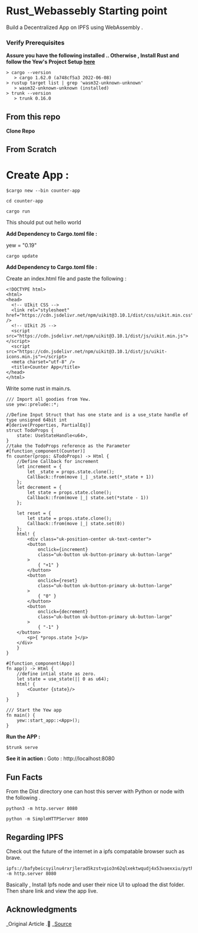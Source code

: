 # Rust_Webassebly Starting point

Build a Decentralized App on IPFS using WebAssembly .

### Verify Prerequisites

**Assure you have the following installed .. Otherwise , Install Rust and follow the Yew's Project Setup [here](https://yew.rs/docs/getting-started/introduction.)**

```
> cargo --version
   > cargo 1.62.0 (a748cf5a3 2022-06-08)
> rustup target list | grep 'wasm32-unknown-unknown'
   > wasm32-unknown-unknown (installed)
> trunk --version
   > trunk 0.16.0
```

## From this repo

**Clone Repo**

## From Scratch

# **Create App :**

```
$cargo new --bin counter-app
```

```
cd counter-app
```

```
cargo run
```

This should put out hello world

**Add Dependency to Cargo.toml file :**

yew = "0.19"

```
cargo update
```

**Add Dependency to Cargo.toml file :**

Create an index.html file and paste the following :

```
<!DOCTYPE html>
<html>
<head>
  <!-- UIkit CSS -->
  <link rel="stylesheet" href="https://cdn.jsdelivr.net/npm/uikit@3.10.1/dist/css/uikit.min.css" />
  <!-- UIkit JS -->
  <script src="https://cdn.jsdelivr.net/npm/uikit@3.10.1/dist/js/uikit.min.js"></script>
  <script src="https://cdn.jsdelivr.net/npm/uikit@3.10.1/dist/js/uikit-icons.min.js"></script>
  <meta charset="utf-8" />
  <title>Counter App</title>
</head>
</html>
```

Write some rust in main.rs.

```
/// Import all goodies from Yew.
use yew::prelude::*;

//Define Input Struct that has one state and is a use_state handle of type unsigned 64bit int
#[derive(Properties, PartialEq)]
struct TodoProps {
    state: UseStateHandle<u64>,
}
//take the TodoProps reference as the Parameter
#[function_component(Counter)]
fn counter(props: &TodoProps) -> Html {
    //Define Callback for increment
    let increment = {
        let _state = props.state.clone();
        Callback::from(move |_| _state.set(*_state + 1))
    };
    let decrement = {
        let state = props.state.clone();
        Callback::from(move |_| state.set(*state - 1))
    };

    let reset = {
        let state = props.state.clone();
        Callback::from(move |_| state.set(0))
    };
    html! {
        <div class="uk-position-center uk-text-center">
        <button
            onclick={increment}
            class="uk-button uk-button-primary uk-button-large"
        >
            { "+1" }
        </button>
        <button
            onclick={reset}
            class="uk-button uk-button-primary uk-button-large"
        >
            { "0" }
        </button>
        <button
            onclick={decrement}
            class="uk-button uk-button-primary uk-button-large"
        >
            { "-1" }
    </button>
        <p>{ *props.state }</p>
    </div>
    }
}

#[function_component(App)]
fn app() -> Html {
    //define intial state as zero.
    let state = use_state(|| 0 as u64);
    html! {
        <Counter {state}/>
    }
}

/// Start the Yew app
fn main() {
    yew::start_app::<App>();
}

```

**Run the APP :**

`$trunk serve`

**See it in action :**
Goto : http://localhost:8080

## Fun Facts

From the Dist directory one can host this server with Python or node with the following .

```
python3 -m http.server 8080
```

```
python -m SimpleHTTPServer 8080
```

## Regarding IPFS

Check out the future of the internet in a ipfs compatable browser such as brave.

```
ipfs://bafybeicsyilnu4rxrjlerad5kzstvgio3n62qlxektwqudj4x53vaexxiu/python3 -m http.server 8080
```

Basically , Install Ipfs node and user their nice UI to upload the dist folder. Then share link and view the app live.

## Acknowledgments

_Original Article .🍕
_[Source](https://dev.to/pancy/build-a-decentralized-app-on-ipfs-using-webassembly-46a4)
